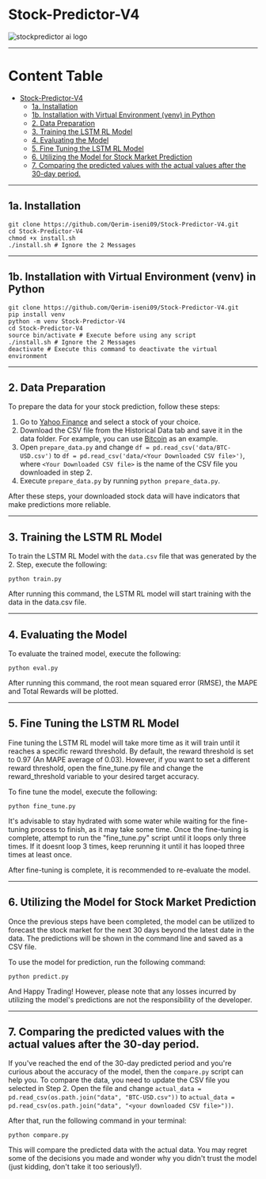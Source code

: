 # Stock-Predictor-V4

![stockpredictor ai logo](https://user-images.githubusercontent.com/53996451/224323224-3ec1cd20-747c-42ad-9fb1-ba6e0ecb358b.png)

---
# Content Table

- [Stock-Predictor-V4](#stock-predictor-v4)
  - [1a. Installation](#1a-installation)
  - [1b. Installation with Virtual Environment (venv) in Python](#1b-installation-with-virtual-environment-venv-in-python)
  - [2. Data Preparation](#2-data-preparation)
  - [3. Training the LSTM RL Model](#3-training-the-lstm-rl-model)
  - [4. Evaluating the Model](#4-evaluating-the-model)
  - [5. Fine Tuning the LSTM RL Model](#5-fine-tuning-the-lstm-rl-model)
  - [6. Utilizing the Model for Stock Market Prediction](#6-utilizing-the-model-for-stock-market-prediction)
  - [7. Comparing the predicted values with the actual values after the 30-day period.](#7-comparing-the-predicted-values-with-the-actual-values-after-the-30-day-period)

---

## 1a. Installation
```
git clone https://github.com/Qerim-iseni09/Stock-Predictor-V4.git
cd Stock-Predictor-V4
chmod +x install.sh
./install.sh # Ignore the 2 Messages
```

---

## 1b. Installation with Virtual Environment (venv) in Python
```
git clone https://github.com/Qerim-iseni09/Stock-Predictor-V4.git
pip install venv
python -m venv Stock-Predictor-V4
cd Stock-Predictor-V4
source bin/activate # Execute before using any script
./install.sh # Ignore the 2 Messages
deactivate # Execute this command to deactivate the virtual environment
```

---

## 2. Data Preparation
To prepare the data for your stock prediction, follow these steps:

1. Go to [Yahoo Finance](https://finance.yahoo.com/) and select a stock of your choice.
2. Download the CSV file from the Historical Data tab and save it in the data folder. For example, you can use [Bitcoin](https://finance.yahoo.com/quote/BTC-USD?p=BTC-USD) as an example.
3. Open `prepare_data.py` and change `df = pd.read_csv('data/BTC-USD.csv')` to `df = pd.read_csv('data/<Your Downloaded CSV file>')`, where `<Your Downloaded CSV file>` is the name of the CSV file you downloaded in step 2.
4. Execute `prepare_data.py` by running `python prepare_data.py`.
  
After these steps, your downloaded stock data will have indicators that make predictions more reliable.

---

## 3. Training the LSTM RL Model

To train the LSTM RL Model with the `data.csv` file that was generated by the 2. Step, execute the following:

```
python train.py
```
After running this command, the LSTM RL model will start training with the data in the data.csv file.

---

## 4. Evaluating the Model
To evaluate the trained model, execute the following:

```
python eval.py
```

After running this command, the root mean squared error (RMSE), the MAPE and Total Rewards will be plotted.

---

## 5. Fine Tuning the LSTM RL Model

Fine tuning the LSTM RL model will take more time as it will train until it reaches a specific reward threshold. By default, the reward threshold is set to 0.97 (An MAPE average of 0.03). However, if you want to set a different reward threshold, open the fine_tune.py file and change the reward_threshold variable to your desired target accuracy.

To fine tune the model, execute the following:
```
python fine_tune.py
```

It's advisable to stay hydrated with some water while waiting for the fine-tuning process to finish, as it may take some time. Once the fine-tuning is complete, attempt to run the "fine_tune.py" script until it loops only three times. If it doesnt loop 3 times, keep rerunning it until it has looped three times at least once.

After fine-tuning is complete, it is recommended to re-evaluate the model.

---

## 6. Utilizing the Model for Stock Market Prediction
Once the previous steps have been completed, the model can be utilized to forecast the stock market for the next 30 days beyond the latest date in the data. The predictions will be shown in the command line and saved as a CSV file.

To use the model for prediction, run the following command:

```
python predict.py
```

And Happy Trading!
However, please note that any losses incurred by utilizing the model's predictions are not the responsibility of the developer.

---

## 7. Comparing the predicted values with the actual values after the 30-day period.

If you've reached the end of the 30-day predicted period and you're curious about the accuracy of the model, then the `compare.py` script can help you. To compare the data, you need to update the CSV file you selected in Step 2. Open the file and change `actual_data = pd.read_csv(os.path.join("data", "BTC-USD.csv"))` to `actual_data = pd.read_csv(os.path.join("data", "<your downloaded CSV file>"))`.

After that, run the following command in your terminal:
```
python compare.py
```

This will compare the predicted data with the actual data. You may regret some of the decisions you made and wonder why you didn't trust the model (just kidding, don't take it too seriously!).
